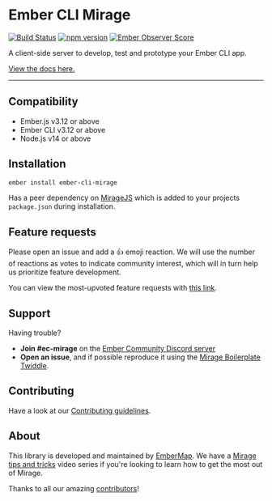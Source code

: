 # Ember CLI Mirage

[![Build Status](https://github.com/miragejs/ember-cli-mirage/actions/workflows/ci.yml/badge.svg)](https://github.com/miragejs/ember-cli-mirage/actions/workflows/ci.yml)
[![npm version](https://badge.fury.io/js/ember-cli-mirage.svg)](http://badge.fury.io/js/ember-cli-mirage)
[![Ember Observer Score](http://emberobserver.com/badges/ember-cli-mirage.svg)](http://emberobserver.com/addons/ember-cli-mirage)

A client-side server to develop, test and prototype your Ember CLI app.

[View the docs here.](https://www.ember-cli-mirage.com/)

----

## Compatibility

* Ember.js v3.12 or above
* Ember CLI v3.12 or above
* Node.js v14 or above

## Installation

```sh
ember install ember-cli-mirage
```

Has a peer dependency on [MirageJS](https://miragejs.com/) which is added to your projects `package.json` during installation.

## Feature requests

Please open an issue and add a :+1: emoji reaction. We will use the number of reactions as votes to indicate community interest, which will in turn help us prioritize feature development.

You can view the most-upvoted feature requests with [this link](https://github.com/miragejs/ember-cli-mirage/issues?q=is%3Aissue+is%3Aopen+sort%3Areactions-%2B1-desc+label%3A%22Feature+%2F+Enhancement%22).

## Support

Having trouble?

- **Join #ec-mirage** on the [Ember Community Discord server](https://discord.gg/zT3asNS)
- **Open an issue**, and if possible reproduce it using the [Mirage Boilerplate Twiddle](https://ember-twiddle.com/ec3a4c625c43e7a38f3c6c0c1b8232ec?openFiles=twiddle.json%2C).

## Contributing

Have a look at our [Contributing guidelines](./CONTRIBUTING.md).

## About

This library is developed and maintained by [EmberMap](https://embermap.com/). We have a [Mirage tips and tricks](https://embermap.com/topics/mirage-tips-and-tricks) video series if you're looking to learn how to get the most out of Mirage.

Thanks to all our amazing [contributors](https://github.com/miragejs/ember-cli-mirage/graphs/contributors)!
